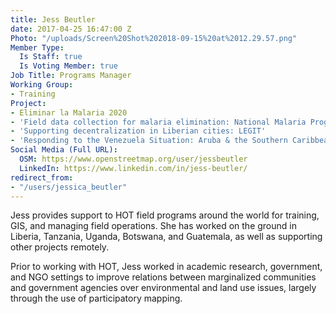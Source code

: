```yaml
---
title: Jess Beutler
date: 2017-04-25 16:47:00 Z
Photo: "/uploads/Screen%20Shot%202018-09-15%20at%2012.29.57.png"
Member Type:
  Is Staff: true
  Is Voting Member: true
Job Title: Programs Manager
Working Group:
- Training
Project:
- Eliminar la Malaria 2020
- 'Field data collection for malaria elimination: National Malaria Programme'
- 'Supporting decentralization in Liberian cities: LEGIT'
- 'Responding to the Venezuela Situation: Aruba & the Southern Caribbean'
Social Media (Full URL):
  OSM: https://www.openstreetmap.org/user/jessbeutler
  LinkedIn: https://www.linkedin.com/in/jess-beutler/
redirect_from:
- "/users/jessica_beutler"
---
```


Jess provides support to HOT field programs around the world for training, GIS, and managing field operations. She has worked on the ground in Liberia, Tanzania, Uganda, Botswana, and Guatemala, as well as supporting other projects remotely.

Prior to working with HOT, Jess worked in academic research, government, and NGO settings to improve relations between marginalized communities and government agencies over environmental and land use issues, largely through the use of participatory mapping.